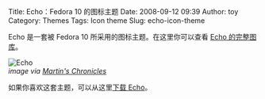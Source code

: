 Title: Echo：Fedora 10 的图标主题
Date: 2008-09-12 09:39
Author: toy
Category: Themes
Tags: Icon theme
Slug: echo-icon-theme

Echo 是一套被 Fedora 10 所采用的图标主题。在这里你可以查看 [Echo
的完整图库](https://fedorahosted.org/echo-icon-theme/wiki/IconThemeStatus)。

![Echo](http://i.linuxtoy.org/i/2008/09/echo-icon-theme.png)  
*image via [Martin's
Chronicles](http://mso-chronicles.blogspot.com/2008/09/fedora-10-artwork.html)*

如果你喜欢这套主题，可以从这里[下载
Echo](https://fedorahosted.org/echo-icon-theme/)。
